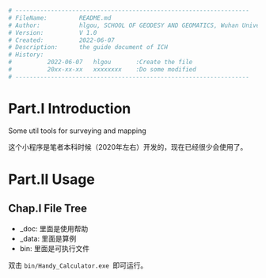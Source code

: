```python
# ------------------------------------------------------------------
# FileName:         README.md
# Author:           hlgou, SCHOOL OF GEODESY AND GEOMATICS, Wuhan University
# Version:          V 1.0
# Created:          2022-06-07
# Description:      the guide document of ICH
# History:
#          2022-06-07   hlgou       :Create the file
#          20xx-xx-xx   xxxxxxxx    :Do some modified
# ------------------------------------------------------------------
```

# Part.I Introduction

Some util tools for surveying and mapping

这个小程序是笔者本科时候（2020年左右）开发的，现在已经很少会使用了。

# Part.II Usage

## Chap.I File Tree

- _doc: 里面是使用帮助
- _data: 里面是算例
- bin: 里面是可执行文件

双击 `bin/Handy_Calculator.exe `即可运行。
